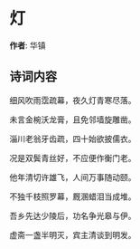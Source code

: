 # 灯

**作者**: 华镇

## 诗词内容

细风吹雨霑疏幕，夜久灯青寒尽落。

未言金椀沃龙膏，且免邻墙旋雕凿。

淄川老翁牙齿疏，四十始欲披儒衣。

况是双鬓青丝好，不应便作衡门老。

他年清切许雄飞，人间万事随动颐。

不独千枝照罗幕，厩溷蜡泪当成堆。

吾乡先达少陵后，功名争光皋与伊。

虚斋一盏半明灭，宾主清谈到明发。

